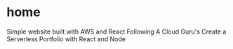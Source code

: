 # home
Simple website built with AWS and React
Following A Cloud Guru's Create a Serverless Portfolio with React and Node
